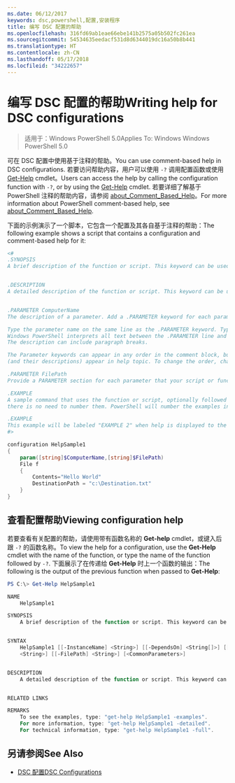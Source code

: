 ```yaml
---
ms.date: 06/12/2017
keywords: dsc,powershell,配置,安装程序
title: 编写 DSC 配置的帮助
ms.openlocfilehash: 316fd69ab1eae66ebe141b2575a05b502fc261ea
ms.sourcegitcommit: 54534635eedacf531d8d6344019dc16a50b8b441
ms.translationtype: HT
ms.contentlocale: zh-CN
ms.lasthandoff: 05/17/2018
ms.locfileid: "34222657"
---
```

# <a name="writing-help-for-dsc-configurations"></a><span data-ttu-id="70929-103">编写 DSC 配置的帮助</span><span class="sxs-lookup"><span data-stu-id="70929-103">Writing help for DSC configurations</span></span>

><span data-ttu-id="70929-104">适用于：Windows PowerShell 5.0</span><span class="sxs-lookup"><span data-stu-id="70929-104">Applies To: Windows Windows PowerShell 5.0</span></span>

<span data-ttu-id="70929-105">可在 DSC 配置中使用基于注释的帮助。</span><span class="sxs-lookup"><span data-stu-id="70929-105">You can use comment-based help in DSC configurations.</span></span> <span data-ttu-id="70929-106">若要访问帮助内容，用户可以使用 `-?` 调用配置函数或使用 [Get-Help](https://technet.microsoft.com/library/hh849696.aspx) cmdlet。</span><span class="sxs-lookup"><span data-stu-id="70929-106">Users can access the help by calling the configuration function with `-?`, or by using the [Get-Help](https://technet.microsoft.com/library/hh849696.aspx) cmdlet.</span></span> <span data-ttu-id="70929-107">若要详细了解基于 PowerShell 注释的帮助内容，请参阅 [about_Comment_Based_Help](https://technet.microsoft.com/library/hh847834.aspx)。</span><span class="sxs-lookup"><span data-stu-id="70929-107">For more information about PowerShell comment-based help, see [about_Comment_Based_Help](https://technet.microsoft.com/library/hh847834.aspx).</span></span>

<span data-ttu-id="70929-108">下面的示例演示了一个脚本，它包含一个配置及其各自基于注释的帮助：</span><span class="sxs-lookup"><span data-stu-id="70929-108">The following example shows a script that contains a configuration and comment-based help for it:</span></span>

```powershell
<#
.SYNOPSIS
A brief description of the function or script. This keyword can be used only once for each configuration.


.DESCRIPTION
A detailed description of the function or script. This keyword can be used only once for each configuration.


.PARAMETER ComputerName
The description of a parameter. Add a .PARAMETER keyword for each parameter in the function or script syntax.

Type the parameter name on the same line as the .PARAMETER keyword. Type the parameter description on the lines following the .PARAMETER keyword.
Windows PowerShell interprets all text between the .PARAMETER line and the next keyword or the end of the comment block as part of the parameter description.
The description can include paragraph breaks.

The Parameter keywords can appear in any order in the comment block, but the function or script syntax determines the order in which the parameters
(and their descriptions) appear in help topic. To change the order, change the syntax.

.PARAMETER FilePath
Provide a PARAMETER section for each parameter that your script or function accepts.

.EXAMPLE
A sample command that uses the function or script, optionally followed by sample output and a description. Repeat this keyword for each example. If you have multiple examples,
there is no need to number them. PowerShell will number the examples in help text.

.EXAMPLE
This example will be labeled "EXAMPLE 2" when help is displayed to the user.
#>

configuration HelpSample1
{
    param([string]$ComputerName,[string]$FilePath)
    File f
    {
        Contents="Hello World"
        DestinationPath = "c:\Destination.txt"
    }
}
```

## <a name="viewing-configuration-help"></a><span data-ttu-id="70929-109">查看配置帮助</span><span class="sxs-lookup"><span data-stu-id="70929-109">Viewing configuration help</span></span>

<span data-ttu-id="70929-110">若要查看有关配置的帮助，请使用带有函数名称的 **Get-help** cmdlet，或键入后跟 `-?` 的函数名称。</span><span class="sxs-lookup"><span data-stu-id="70929-110">To view the help for a configuration, use the **Get-Help** cmdlet with the name of the function, or type the name of the function followed by `-?`.</span></span> <span data-ttu-id="70929-111">下面展示了在传递给 **Get-Help** 时上一个函数的输出：</span><span class="sxs-lookup"><span data-stu-id="70929-111">The following is the output of the previous function when passed to **Get-Help**:</span></span>

```powershell
PS C:\> Get-Help HelpSample1

NAME
    HelpSample1

SYNOPSIS
    A brief description of the function or script. This keyword can be used only once for each configuration.


SYNTAX
    HelpSample1 [[-InstanceName] <String>] [[-DependsOn] <String[]>] [[-OutputPath] <String>] [[-ConfigurationData] <Hashtable>] [[-ComputerName]
    <String>] [[-FilePath] <String>] [<CommonParameters>]


DESCRIPTION
    A detailed description of the function or script. This keyword can be used only once for each configuration.


RELATED LINKS

REMARKS
    To see the examples, type: "get-help HelpSample1 -examples".
    For more information, type: "get-help HelpSample1 -detailed".
    For technical information, type: "get-help HelpSample1 -full".
```

## <a name="see-also"></a><span data-ttu-id="70929-112">另请参阅</span><span class="sxs-lookup"><span data-stu-id="70929-112">See Also</span></span>
* [<span data-ttu-id="70929-113">DSC 配置</span><span class="sxs-lookup"><span data-stu-id="70929-113">DSC Configurations</span></span>](configurations.md)
